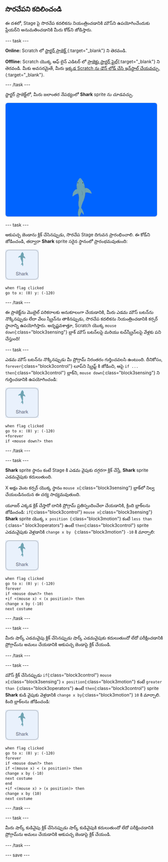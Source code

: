 ## సొరచేపని కదిలించండి

ఈ దశలో, Stage పై సొరచేప కదలికను నియంత్రించడానికి మౌస్‌ని ఉపయోగించేందుకు ప్లేయర్‌ని అనుమతించడానికి మీరు కోడ్‌ని జోడిస్తారు.

--- task ---

**Online:** Scratch లో [స్టార్టర్ ప్రాజెక్ట్ ](http://rpf.io/save-the-shark-on){:target="_blank"} ని తెరవండి.

**Offline:** Scratch యొక్క ఆఫ్ లైన్ ఎడిటర్ లో [ప్రాజెక్టు స్టార్టర్ ఫైల్](http://rpf.io/p/te-IN/save-the-shark-get){:target="_blank"} ని తెరవండి. మీకు అవసరమైతే, మీరు [ఇక్కడ Scratch ను డౌన్ లోడ్ చేసి ఇన్‌స్టాల్ చేయవచ్చు.](https://scratch.mit.edu/download){:target="_blank"}.

--- /task ---

స్టార్టర్ ప్రాజెక్ట్‌లో, మీరు జలాంతర నేపథ్యంలో **Shark** sprite ను చూడవచ్చు.

![స్టార్టర్ ప్రాజెక్ట్](images/starter_project.png)

--- task ---

ఆకుపచ్చ జెండాను క్లిక్ చేసినప్పుడు, సొరచేప Stage దిగువన ప్రారంభించాలి. ఈ కోడ్‌ని జోడించండి, తద్వారా **Shark** sprite సరైన స్థానంలో ప్రారంభమవుతుంది:

![shark sprite](images/shark-sprite.png)

```blocks3
when flag clicked
go to x: (0) y: (-120)
```

--- /task ---

ఈ ప్రాజెక్ట్‌ను మొబైల్ పరికరాలకు అనుకూలంగా చేయడానికి, మీరు ఎడమ మౌస్ బటన్‌ను నొక్కినప్పుడు లేదా వేలు స్క్రీన్‌ను తాకినప్పుడు, సొరచేప కదలికను నియంత్రించడానికి కర్సర్ స్థానాన్ని ఉపయోగిస్తారు. అదృష్టవశాత్తూ, Scratch యొక్క `mouse down`{:class="block3sensing"} బ్లాక్ మౌస్ బటన్‌లపై మరియు టచ్‌స్క్రీన్‌లపై వేళ్లకు పని చేస్తుంది!

--- task ---

ఎడమ మౌస్ బటన్‌ను నొక్కినప్పుడు మీ ప్రోగ్రామ్ నిరంతరం గుర్తించవలసి ఉంటుంది. దీనికోసం, `forever`{:class="block3control"} లూప్‌ని స్క్రిప్ట్ కి జోడించి, ఆపై `if ... then`{:class="block3control"} బ్లాక్‌ని, `mouse down`{:class="block3sensing"} ని గుర్తించడానికి ఉపయోగించండి:

![shark sprite](images/shark-sprite.png)

```blocks3
when flag clicked
go to x: (0) y: (-120)
+forever
if <mouse down?> then
```

--- /task ---

--- task ---

**Shark** sprite స్థానం కంటే Stage కి ఎడమ వైపుకు దగ్గరగా క్లిక్ చేస్తే, **Shark** sprite ఎడమవైపుకు కదులుతుంది.

X అక్షం వెంట కర్సర్ యొక్క స్థానం `mouse x`{:class="block3sensing"} బ్లాక్‌లో నిల్వ చేయబడినందున ఈ చర్య సాధ్యమవుతుంది.

యూజర్ ఎక్కడ క్లిక్ చేస్తారో దానికి ప్రోగ్రామ్‌ ప్రతిస్పందించేలా చేయడానికి, క్రింది బ్లాక్‌లను జోడించండి: `if`{:class="block3control"} `mouse x`{:class="block3sensing"} **Shark** sprite యొక్క `x position `{:class="block3motion"} కంటే `less than `{:class=" block3operators"} ఉంటే `then`{:class="block3control"} sprite ఎడమవైపుకు వెళ్లడానికి `change x by ` {:class="block3motion"} `-10` కి మార్చాలి:

![shark sprite](images/shark-sprite.png)

```blocks3
when flag clicked
go to x: (0) y: (-120)
forever
if <mouse down?> then
+if <(mouse x) < (x position)> then
change x by (-10)
next costume
```

--- /task ---

--- task ---

మీరు షార్క్ ఎడమవైపు క్లిక్ చేసినప్పుడు షార్క్ ఎడమవైపుకు కదులుతుందో లేదో పరీక్షించడానికి ప్రోగ్రామ్‌ను అమలు చేయడానికి ఆకుపచ్చ జెండాపై క్లిక్ చేయండి.

--- /task ---

--- task ---

మౌస్ క్లిక్ చేసినప్పుడు `if`{:class="block3control"} `mouse x`{:class="block3sensing"} `x position`{:class="block3motion"} కంటే `greater than `{:class="block3operators"} ఉంటే `then`{:class="block3control"} sprite **Shark** కుడి వైపుకు వెళ్లడానికి `change x by`{:class="block3motion"} `10` కి మార్చాలి. కింది బ్లాక్‌లను జోడించండి:

![shark sprite](images/shark-sprite.png)

```blocks3
when flag clicked
go to x: (0) y: (-120)
forever
if <mouse down?> then
if <(mouse x) < (x position)> then
change x by (-10)
next costume
end
+if <(mouse x) > (x position)> then
change x by (10)
next costume
```

--- /task ---

--- task ---

మీరు షార్క్ కుడివైపు క్లిక్ చేసినప్పుడు షార్క్ కుడివైపుకి కదులుతుందో లేదో పరీక్షించడానికి ప్రోగ్రామ్‌ను అమలు చేయడానికి ఆకుపచ్చ జెండాపై క్లిక్ చేయండి.

--- /task ---

--- save ---

